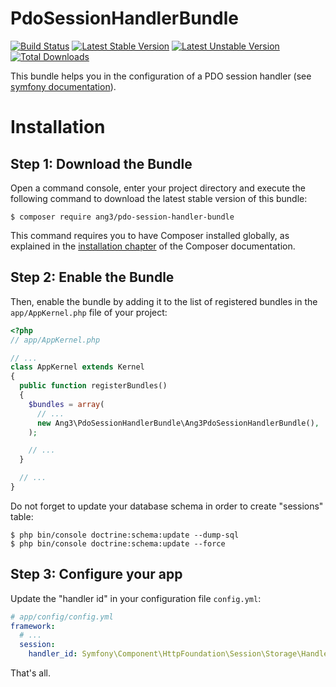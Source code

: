 PdoSessionHandlerBundle
==============================

[![Build Status](https://travis-ci.org/Ang3/PdoSessionHandlerBundle.svg?branch=master)](https://travis-ci.org/Ang3/PdoSessionHandlerBundle) [![Latest Stable Version](https://poser.pugx.org/ang3/pdo-session-handler-bundle/v/stable)](https://packagist.org/packages/ang3/pdo-session-handler-bundle) [![Latest Unstable Version](https://poser.pugx.org/ang3/pdo-session-handler-bundle/v/unstable)](https://packagist.org/packages/ang3/pdo-session-handler-bundle) [![Total Downloads](https://poser.pugx.org/ang3/pdo-session-handler-bundle/downloads)](https://packagist.org/packages/ang3/pdo-session-handler-bundle)

This bundle helps you in the configuration of a PDO session handler (see [symfony documentation](https://symfony.com/doc/3.4/doctrine/pdo_session_storage.html)).

Installation
============

Step 1: Download the Bundle
---------------------------

Open a command console, enter your project directory and execute the
following command to download the latest stable version of this bundle:

```console
$ composer require ang3/pdo-session-handler-bundle
```

This command requires you to have Composer installed globally, as explained
in the [installation chapter](https://getcomposer.org/doc/00-intro.md)
of the Composer documentation.

Step 2: Enable the Bundle
-------------------------

Then, enable the bundle by adding it to the list of registered bundles
in the `app/AppKernel.php` file of your project:

```php
<?php
// app/AppKernel.php

// ...
class AppKernel extends Kernel
{
  public function registerBundles()
  {
    $bundles = array(
      // ...
      new Ang3\PdoSessionHandlerBundle\Ang3PdoSessionHandlerBundle(),
    );

    // ...
  }

  // ...
}
```

Do not forget to update your database schema in order to create "sessions" table:

```console
$ php bin/console doctrine:schema:update --dump-sql
$ php bin/console doctrine:schema:update --force
```

Step 3: Configure your app
-------------------------

Update the "handler id" in your configuration file ```config.yml```:

```yaml
# app/config/config.yml
framework:
  # ...
  session:
    handler_id: Symfony\Component\HttpFoundation\Session\Storage\Handler\PdoSessionHandler
```

That's all.
